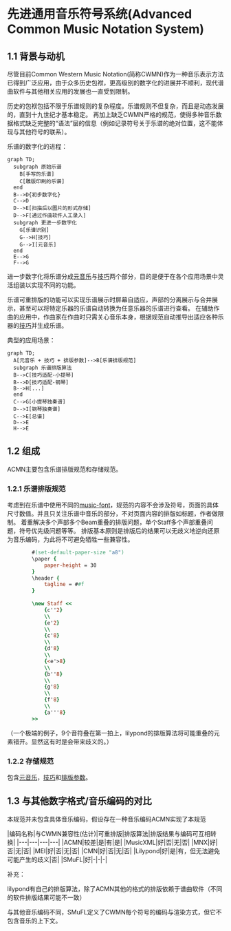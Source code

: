 # 先进通用音乐符号系统(Advanced Common Music Notation System)

## 1.1 背景与动机
尽管目前Common Western Music Notation(简称CWMN)作为一种音乐表示方法已得到广泛应用，由于众多历史包袱，更高级别的数字化的进展并不顺利，现代谱曲软件与其他相关应用的发展也一直受到限制。

历史的包袱包括不限于乐谱规则的复杂程度。乐谱规则不但复杂，而且是动态发展的，直到十九世纪才基本稳定。
再加上缺乏CWMN严格的规范，使得多种音乐数据格式缺乏完整的“语法”层的信息（例如记录符号关于乐谱的绝对位置，这不能体现与其他符号的联系）。

乐谱的数字化的进程：

```mermaid
graph TD;
  subgraph 原始乐谱
    B[手写的乐谱]
    C[雕版印刷的乐谱]
  end
  B-->D{初步数字化}
  C-->D
  D-->E[扫描后以图片的形式存储]
  D-->F[通过作曲软件人工录入]
  subgraph 更进一步数字化
    G[乐谱识别]
    G-->H[技巧]
    G-->I[元音乐]
  end
  E-->G
  F-->G
```

进一步数字化将乐谱分成[元音乐](./terms.md#primary-music)与[技巧](./terms.md#technique)两个部分，目的是便于在各个应用场景中灵活组装以实现不同的功能。

乐谱可重排版的功能可以实现乐谱展示时屏幕自适应，声部的分离展示与合并展示，甚至可以将特定乐器的乐谱自动转换为任意乐器的乐谱进行查看。
在辅助作曲的应用中，作曲家在作曲时只需关心音乐本身，根据规范自动推导出适应各种乐器的[技巧](./terms.md#technique)并生成乐谱。

典型的应用场景：
```mermaid
graph TD;
  A[元音乐 + 技巧 + 排版参数]-->B[乐谱排版规范]
  subgraph 乐谱排版算法
  B-->C[技巧适配-小提琴]
  B-->D[技巧适配-钢琴]
  B-->H[...]
  end
  C-->G[小提琴独奏谱]
  D-->I[钢琴独奏谱]
  C-->E[总谱]
  D-->E
  H-->E
```

## 1.2 组成
ACMN主要包含乐谱排版规范和存储规范。

### 1.2.1 乐谱排版规范
考虑到在乐谱中使用不同的[music-font](./terms.md#music-font)，规范的内容不会涉及符号，页面的具体尺寸数值。并且只关注乐谱中音乐的部分，不对页面内容的排版如标题，作者做限制。
着重解决多个声部多个Beam重叠的排版问题，单个Staff多个声部重叠问题，符号优先级问题等等。
排版基本原则是排版后的结果可以无歧义地逆向还原为音乐编码，为此将不可避免牺牲一些兼容性。
```lilypond
        #(set-default-paper-size "a8")
        \paper {
            paper-height = 30
        }
        \header {
            tagline = ##f
        }
            
        \new Staff <<
            {c''2}
            \\
            {e'2}
            \\
            {c'8}
            \\
            {d'8}
            \\
            {<e'>8}
            \\
            {b''8}
            \\
            {g'8}
            \\
            {f'8}
            \\
            {a'''8}
        >>
```
（一个极端的例子，9个音符叠在第一拍上，lilypond的排版算法将可能重叠的元素错开。显然这有时是会带来歧义的。）

### 1.2.2 存储规范
包含[元音乐](./terms.md#primary-music)，[技巧](./terms.md#technique)和[排版参数](./terms.md#typesetting-params)。

## 1.3 与其他数字格式/音乐编码的对比
本规范并未包含具体音乐编码，假设存在一种音乐编码ACMN实现了本规范

|编码名称|与CWMN兼容性(估计)|可重排版|排版算法|排版结果与编码可互相转换|
|---|---|---|---|
|ACMN|较差|是|有|是|
|MusicXML|好|否|无|否|
|MNX|好|否|无|否|
|MEI|好|否|无|否|
|CMN|好|否|无|否|
|Lilypond|好|是|有，但无法避免可能产生的歧义|否|
|SMuFL|好|-|-|-|

补充：

lilypond有自己的排版算法，除了ACMN其他的格式的排版依赖于谱曲软件（不同的软件排版结果可能不一致）

与其他音乐编码不同，SMuFL定义了CWMN每个符号的编码与渲染方式，但它不包含音乐的上下文。
